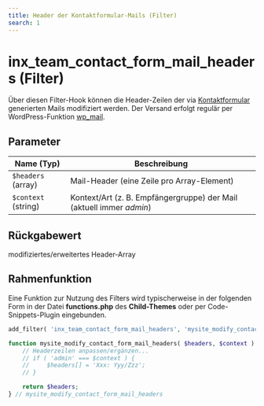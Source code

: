 ```yaml
---
title: Header der Kontaktformular-Mails (Filter)
search: 1
---
```


# inx_team_contact_form_mail_headers (Filter)

Über diesen Filter-Hook können die Header-Zeilen der via [Kontaktformular](../komponenten/kontaktformular.html) generierten Mails modifiziert werden. Der Versand erfolgt regulär per WordPress-Funktion [wp_mail](https://developer.wordpress.org/reference/functions/wp_mail/).

## Parameter

| Name (Typ) | Beschreibung |
| ---------- | ------------ |
| `$headers` (array) | Mail-Header (eine Zeile pro Array-Element) |
| `$context` (string) | Kontext/Art (z. B. Empfängergruppe) der Mail (aktuell immer *admin*) |

## Rückgabewert

modifiziertes/erweitertes Header-Array

## Rahmenfunktion

Eine Funktion zur Nutzung des Filters wird typischerweise in der folgenden Form in der Datei **functions.php** des **Child-Themes** oder per Code-Snippets-Plugin eingebunden.

```php
add_filter( 'inx_team_contact_form_mail_headers', 'mysite_modify_contact_form_mail_headers' );

function mysite_modify_contact_form_mail_headers( $headers, $context ) {
	// Headerzeilen anpassen/ergänzen...
	// if ( 'admin' === $context ) {
	//     $headers[] = 'Xxx: Yyy/Zzz';
	// }

	return $headers;
} // mysite_modify_contact_form_mail_headers
```